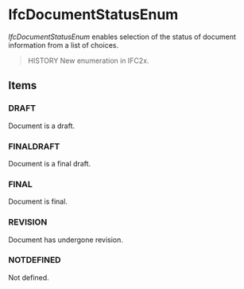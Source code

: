 # IfcDocumentStatusEnum

_IfcDocumentStatusEnum_ enables selection of the status of document information from a list of choices.

> HISTORY  New enumeration in IFC2x.

## Items

### DRAFT
Document is a draft.

### FINALDRAFT
Document is a final draft.

### FINAL
Document is final.

### REVISION
Document has undergone revision.

### NOTDEFINED
Not defined.
